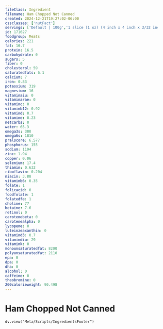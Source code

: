 ```yaml
---
fileClass: Ingredient
filename: Ham Chopped Not Canned
created: 2024-12-21T19:27:02-06:00
cssclasses: ['nutFact']
servings: ['Default | 100g','1 slice (1 oz) (4 inch x 4 inch x 3/32 inch thick) | 28','1 slice (4-1/4 inch x 4-1/4 inch x 1/16 inch) | 21']
id: 171627
foodgroup: Meats
calories: 221
fat: 16.7
protein: 16.5
carbohydrate: 0
sugars: 5
fiber: 0
cholesterol: 59
saturatedfats: 6.1
calcium: 7
iron: 0.83
potassium: 319
magnesium: 16
vitaminaiu: 0
vitaminarae: 0
vitaminc: 0
vitaminb12: 0.92
vitamind: 0.7
vitamine: 0.23
netcarbs: 0
water: 65.3
omega3s: 300
omega6s: 1810
pralscore: 6.577
phosphorus: 155
sodium: 1194
zinc: 1.94
copper: 0.06
selenium: 17.4
thiamin: 0.632
riboflavin: 0.204
niacin: 3.88
vitaminb6: 0.35
folate: 1
folicacid: 0
foodfolate: 1
folatedfe: 1
choline: 77
betaine: 7.6
retinol: 0
carotenebeta: 0
carotenealpha: 0
lycopene: 0
luteinzeaxanthin: 0
vitamind3: 0.7
vitamindiu: 29
vitamink: 0
monounsaturatedfat: 8200
polyunsaturatedfat: 2110
epa: 0
dpa: 0
dha: 0
alcohol: 0
caffeine: 0
theobromine: 0
200calorieweight: 90.498
---
```


# Ham Chopped Not Canned

```dataviewjs
dv.view("Meta/Scripts/IngredientsFooter")
```